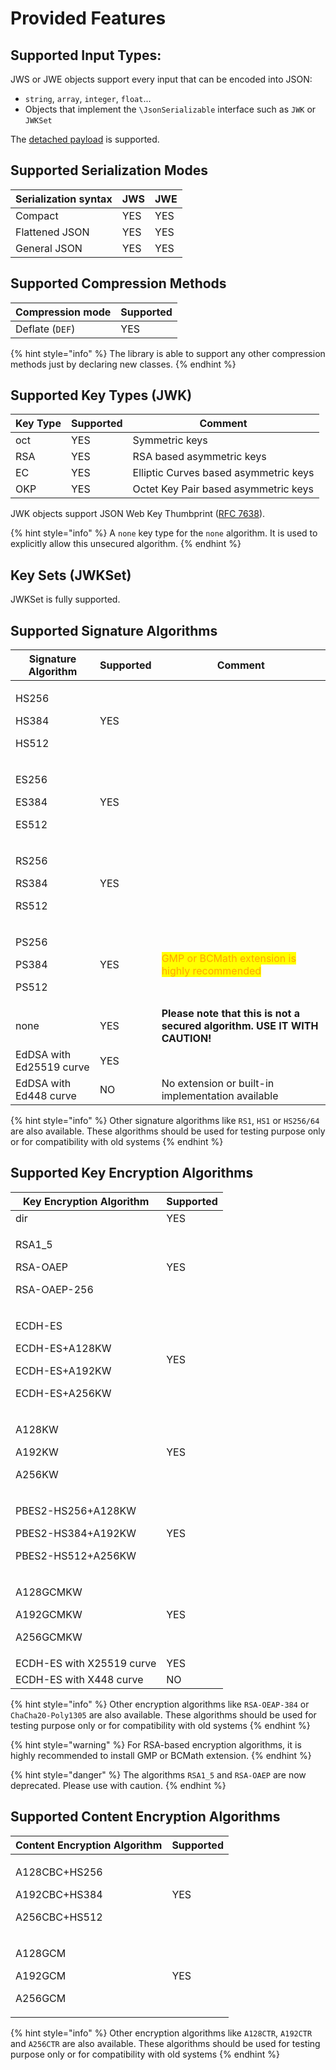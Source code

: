 # Provided Features

## Supported Input Types:

JWS or JWE objects support every input that can be encoded into JSON:

* `string`, `array`, `integer`, `float`...
* Objects that implement the `\JsonSerializable` interface such as `JWK` or `JWKSet`

The [detached payload](../advanced-topics-1/signed-tokens-and/detached-payload.md) is supported.

## Supported Serialization Modes

| Serialization syntax | JWS | JWE |
| -------------------- | --- | --- |
| Compact              | YES | YES |
| Flattened JSON       | YES | YES |
| General JSON         | YES | YES |



## Supported Compression Methods

| Compression mode | Supported |
| ---------------- | --------- |
| Deflate (`DEF`)  | YES       |

{% hint style="info" %}
The library is able to support any other compression methods just by declaring new classes.
{% endhint %}

## Supported Key Types (JWK)

| Key Type | Supported | Comment                               |
| -------- | --------- | ------------------------------------- |
| oct      | YES       | Symmetric keys                        |
| RSA      | YES       | RSA based asymmetric keys             |
| EC       | YES       | Elliptic Curves based asymmetric keys |
| OKP      | YES       | Octet Key Pair based asymmetric keys  |

JWK objects support JSON Web Key Thumbprint ([RFC 7638](https://tools.ietf.org/html/rfc7638)).

{% hint style="info" %}
A `none` key type for the `none` algorithm. It is used to explicitly allow this unsecured algorithm.
{% endhint %}

## Key Sets (JWKSet)

JWKSet is fully supported.

## Supported Signature Algorithms

| Signature Algorithm                  | Supported | Comment                                                                          |
| ------------------------------------ | --------- | -------------------------------------------------------------------------------- |
| <p>HS256</p><p>HS384</p><p>HS512</p> | YES       |                                                                                  |
| <p>ES256</p><p>ES384</p><p>ES512</p> | YES       |                                                                                  |
| <p>RS256</p><p>RS384</p><p>RS512</p> | YES       |                                                                                  |
| <p>PS256</p><p>PS384</p><p>PS512</p> | YES       | <mark style="color:orange;">GMP or BCMath extension is highly recommended</mark> |
| none                                 | YES       | **Please note that this is not a secured algorithm. USE IT WITH CAUTION!**       |
| EdDSA with Ed25519 curve             | YES       |                                                                                  |
| EdDSA with Ed448 curve               | NO        | No extension or built-in implementation available                                |

{% hint style="info" %}
Other signature algorithms like `RS1`, `HS1` or `HS256/64` are also available. These algorithms should be used for testing purpose only or for compatibility with old systems
{% endhint %}

## Supported Key Encryption Algorithms

| Key Encryption Algorithm                                                      | Supported |
| ----------------------------------------------------------------------------- | --------- |
| dir                                                                           | YES       |
| <p>RSA1_5</p><p>RSA-OAEP</p><p>RSA-OAEP-256</p>                               | YES       |
| <p>ECDH-ES</p><p>ECDH-ES+A128KW</p><p>ECDH-ES+A192KW</p><p>ECDH-ES+A256KW</p> | YES       |
| <p>A128KW</p><p>A192KW</p><p>A256KW</p>                                       | YES       |
| <p>PBES2-HS256+A128KW</p><p>PBES2-HS384+A192KW</p><p>PBES2-HS512+A256KW</p>   | YES       |
| <p>A128GCMKW</p><p>A192GCMKW</p><p>A256GCMKW</p>                              | YES       |
| ECDH-ES with X25519 curve                                                     | YES       |
| ECDH-ES with X448 curve                                                       | NO        |

{% hint style="info" %}
Other encryption algorithms like `RSA-OEAP-384` or `ChaCha20-Poly1305` are also available. These algorithms should be used for testing purpose only or for compatibility with old systems
{% endhint %}

{% hint style="warning" %}
For RSA-based encryption algorithms, it is highly recommended to install GMP or BCMath extension.
{% endhint %}

{% hint style="danger" %}
The algorithms `RSA1_5` and `RSA-OAEP` are now deprecated. Please use with caution.
{% endhint %}

## Supported Content Encryption Algorithms

| Content Encryption Algorithm                                 | Supported |
| ------------------------------------------------------------ | --------- |
| <p>A128CBC+HS256</p><p>A192CBC+HS384</p><p>A256CBC+HS512</p> | YES       |
| <p>A128GCM</p><p>A192GCM</p><p>A256GCM</p>                   | YES       |

{% hint style="info" %}
Other encryption algorithms like `A128CTR`, `A192CTR` and `A256CTR` are also available. These algorithms should be used for testing purpose only or for compatibility with old systems
{% endhint %}

